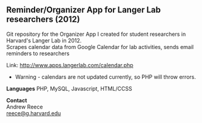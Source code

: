 <h2>Reminder/Organizer App for Langer Lab researchers (2012)</h2>
Git repository for the Organizer App I created for student researchers in Harvard's Langer Lab in 2012.
<br />
Scrapes calendar data from Google Calendar for lab activities, sends email reminders to researchers

Link: http://www.apps.langerlab.com/calendar.php
* Warning - calendars are not updated currently, so PHP will throw errors.

<b>Languages</b>
PHP, MySQL, Javascript, HTML/CCSS

<b>Contact</b>
<br />
Andrew Reece
<br />
<a href="mailto:reece@g.harvard.edu">reece@g.harvard.edu</a>